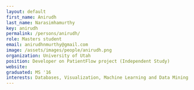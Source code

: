 ```yaml
---
layout: default
first_name: Anirudh
last_name: Narasimhamurthy
key: anirudh
permalink: /persons/anirudh/
role: Masters student
email: anirudhnmurthy@gmail.com
image: /assets/images/people/anirudh.png
organization: University of Utah
position: Developer on PatientFlow project (Independent Study) 
website: 
graduated: MS '16
interests: Databases, Visualization, Machine Learning and Data Mining
---
```

